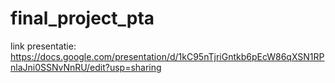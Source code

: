 # final_project_pta

link presentatie: https://docs.google.com/presentation/d/1kC95nTjriGntkb6pEcW86qXSN1RPnlaJni0SSNvNnRU/edit?usp=sharing